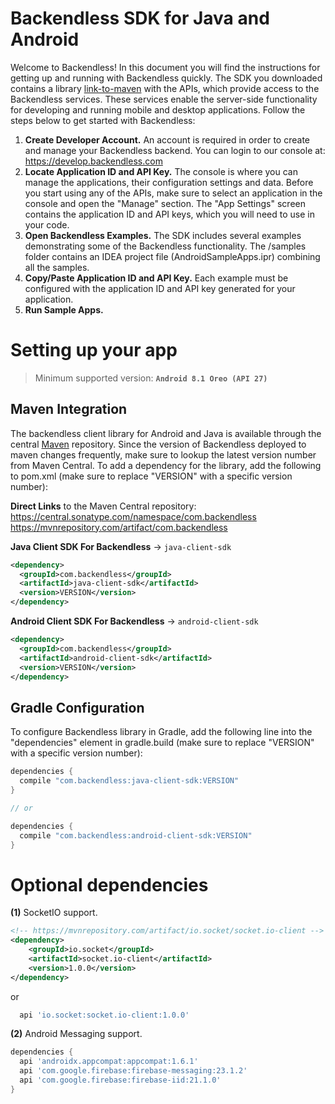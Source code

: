 Backendless SDK for Java and Android  
========================================

Welcome to Backendless! In this document you will find the instructions for getting up and running with Backendless quickly. The SDK you downloaded contains a library [link-to-maven](https://mvnrepository.com/artifact/com.backendless) with the APIs, which provide access to the Backendless services. These services enable the server-side functionality for developing and running mobile and desktop applications. Follow the steps below to get started with Backendless:

1. **Create Developer Account.** An account is required in order to create and manage your Backendless backend. You can login to our console at: https://develop.backendless.com
2. **Locate Application ID and API Key.** The console is where you can manage the applications, their configuration settings and data. Before you start using any of the APIs, make sure to select an application in the console and open the "Manage" section. The "App Settings" screen contains the application ID and API keys, which you will need to use in your code.
3. **Open Backendless Examples.** The SDK includes several examples demonstrating some of the Backendless functionality. The /samples folder contains an IDEA project file (AndroidSampleApps.ipr) combining all the samples. 
4. **Copy/Paste Application ID and API Key.**  Each example must be configured with the application ID and API key generated for your application. 
5. **Run Sample Apps.**


Setting up your app
========================================

> Minimum supported version: **`Android 8.1 Oreo (API 27)`**


Maven Integration
--------------------------------------------------------------------------------
The backendless client library for Android and Java is available through the central [Maven](http://mvnrepository.com/artifact/com.backendless/backendless) repository. Since the version of Backendless deployed to maven changes frequently, make sure to lookup the latest version number from Maven Central. To add a dependency for the  library, add the following to pom.xml (make sure to replace "VERSION" with a specific version number):  

**Direct Links** to the Maven Central repository:  
https://central.sonatype.com/namespace/com.backendless  
https://mvnrepository.com/artifact/com.backendless  


**Java Client SDK For Backendless** -> `java-client-sdk`
```xml
<dependency>
  <groupId>com.backendless</groupId>
  <artifactId>java-client-sdk</artifactId>
  <version>VERSION</version> 
</dependency>
```

**Android Client SDK For Backendless** -> `android-client-sdk`  
```xml
<dependency>
  <groupId>com.backendless</groupId>
  <artifactId>android-client-sdk</artifactId>
  <version>VERSION</version> 
</dependency>
```


Gradle Configuration
--------------------------------------------------------------------------------
To configure Backendless library in Gradle, add the following line into the "dependencies" element in gradle.build (make sure to replace "VERSION" with a specific version number):  

```groovy
dependencies {
  compile "com.backendless:java-client-sdk:VERSION"
}

// or

dependencies {
  compile "com.backendless:android-client-sdk:VERSION"
}
```


Optional dependencies
========================================

**(1)** SocketIO support.  
```xml
<!-- https://mvnrepository.com/artifact/io.socket/socket.io-client -->
<dependency>
    <groupId>io.socket</groupId>
    <artifactId>socket.io-client</artifactId>
    <version>1.0.0</version>
</dependency>
```
or
```groovy
  api 'io.socket:socket.io-client:1.0.0'
```


**(2)**  Android Messaging support.
```groovy
dependencies {
  api 'androidx.appcompat:appcompat:1.6.1'
  api 'com.google.firebase:firebase-messaging:23.1.2'
  api 'com.google.firebase:firebase-iid:21.1.0'
}
```



